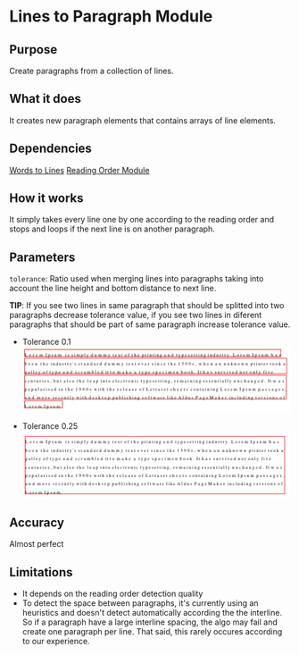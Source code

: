 # Lines to Paragraph Module

## Purpose

Create paragraphs from a collection of lines.

## What it does

It creates new paragraph elements that contains arrays of line elements.

## Dependencies

[Words to Lines](words-to-line-module.md)
[Reading Order Module](reading-order-module.md)

## How it works

It simply takes every line one by one according to the reading order and stops and loops if the next line is on another paragraph.

## Parameters

`tolerance`: Ratio used when merging lines into paragraphs taking into account the line height and bottom distance to next line.

**TIP**: If you see two lines in same paragraph that should be splitted into two paragraphs decrease tolerance value, if you see two lines in diferent paragraphs that should be part of same paragraph increase tolerance value.

- Tolerance 0.1
  ![](../../../../docs/assets/Paragraph_01.png)

- Tolerance 0.25
  ![](../../../../docs/assets/Paragraph_025.png)

## Accuracy

Almost perfect

## Limitations

- It depends on the reading order detection quality
- To detect the space between paragraphs, it's currently using an heuristics and doesn't detect automatically according the the interline. So if a paragraph have a large interline spacing, the algo may fail and create one paragraph per line. That said, this rarely occures according to our experience.
